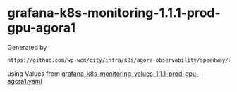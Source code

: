 # grafana-k8s-monitoring-1.1.1-prod-gpu-agora1

Generated by

```bash
https://github.com/wp-wcm/city/infra/k8s/agora-observability/speedway/common/bin/./import -t grafana-k8s-monitoring -r prod-gpu-agora1 -v 1.1.1 -N agora-observability-prod
```

using Values from [grafana-k8s-monitoring-values-1.1.1-prod-gpu-agora1.yaml](../bin/grafana-k8s-monitoring-values-1.1.1-prod-gpu-agora1.yaml)
